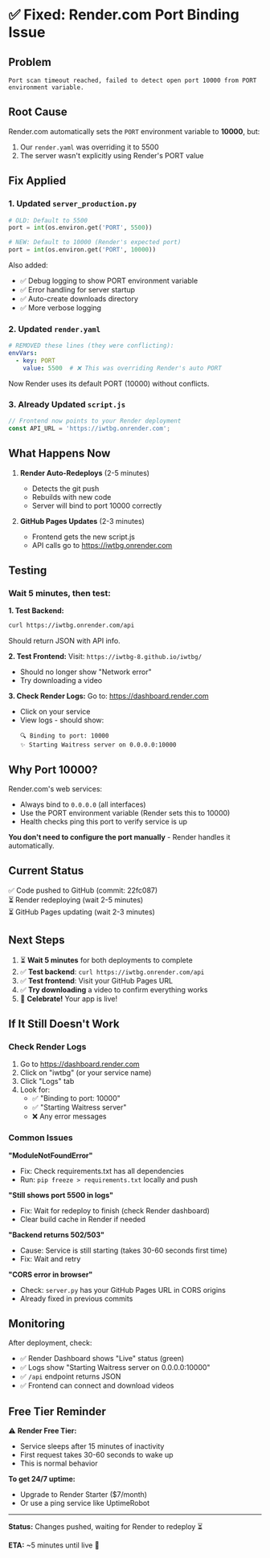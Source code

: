 # ✅ Fixed: Render.com Port Binding Issue

## Problem
```
Port scan timeout reached, failed to detect open port 10000 from PORT environment variable.
```

## Root Cause
Render.com automatically sets the `PORT` environment variable to **10000**, but:
1. Our `render.yaml` was overriding it to 5500
2. The server wasn't explicitly using Render's PORT value

## Fix Applied

### 1. Updated `server_production.py`
```python
# OLD: Default to 5500
port = int(os.environ.get('PORT', 5500))

# NEW: Default to 10000 (Render's expected port)
port = int(os.environ.get('PORT', 10000))
```

Also added:
- ✅ Debug logging to show PORT environment variable
- ✅ Error handling for server startup
- ✅ Auto-create downloads directory
- ✅ More verbose logging

### 2. Updated `render.yaml`
```yaml
# REMOVED these lines (they were conflicting):
envVars:
  - key: PORT
    value: 5500  # ❌ This was overriding Render's auto PORT
```

Now Render uses its default PORT (10000) without conflicts.

### 3. Already Updated `script.js`
```javascript
// Frontend now points to your Render deployment
const API_URL = 'https://iwtbg.onrender.com';
```

## What Happens Now

1. **Render Auto-Redeploys** (2-5 minutes)
   - Detects the git push
   - Rebuilds with new code
   - Server will bind to port 10000 correctly

2. **GitHub Pages Updates** (2-3 minutes)
   - Frontend gets the new script.js
   - API calls go to https://iwtbg.onrender.com

## Testing

### Wait 5 minutes, then test:

**1. Test Backend:**
```bash
curl https://iwtbg.onrender.com/api
```
Should return JSON with API info.

**2. Test Frontend:**
Visit: `https://iwtbg-8.github.io/iwtbg/`
- Should no longer show "Network error"
- Try downloading a video

**3. Check Render Logs:**
Go to: https://dashboard.render.com
- Click on your service
- View logs - should show:
  ```
  🔍 Binding to port: 10000
  ✨ Starting Waitress server on 0.0.0.0:10000
  ```

## Why Port 10000?

Render.com's web services:
- Always bind to `0.0.0.0` (all interfaces)
- Use the PORT environment variable (Render sets this to 10000)
- Health checks ping this port to verify service is up

**You don't need to configure the port manually** - Render handles it automatically.

## Current Status

✅ Code pushed to GitHub (commit: 22fc087)  
⏳ Render redeploying (wait 2-5 minutes)  
⏳ GitHub Pages updating (wait 2-3 minutes)  

## Next Steps

1. ⏳ **Wait 5 minutes** for both deployments to complete
2. ✅ **Test backend**: `curl https://iwtbg.onrender.com/api`
3. ✅ **Test frontend**: Visit your GitHub Pages URL
4. ✅ **Try downloading** a video to confirm everything works
5. 🎉 **Celebrate!** Your app is live!

## If It Still Doesn't Work

### Check Render Logs
1. Go to https://dashboard.render.com
2. Click on "iwtbg" (or your service name)
3. Click "Logs" tab
4. Look for:
   - ✅ "Binding to port: 10000"
   - ✅ "Starting Waitress server"
   - ❌ Any error messages

### Common Issues

**"ModuleNotFoundError"**
- Fix: Check requirements.txt has all dependencies
- Run: `pip freeze > requirements.txt` locally and push

**"Still shows port 5500 in logs"**
- Fix: Wait for redeploy to finish (check Render dashboard)
- Clear build cache in Render if needed

**"Backend returns 502/503"**
- Cause: Service is still starting (takes 30-60 seconds first time)
- Fix: Wait and retry

**"CORS error in browser"**
- Check: `server.py` has your GitHub Pages URL in CORS origins
- Already fixed in previous commits

## Monitoring

After deployment, check:
- ✅ Render Dashboard shows "Live" status (green)
- ✅ Logs show "Starting Waitress server on 0.0.0.0:10000"
- ✅ `/api` endpoint returns JSON
- ✅ Frontend can connect and download videos

## Free Tier Reminder

⚠️ **Render Free Tier:**
- Service sleeps after 15 minutes of inactivity
- First request takes 30-60 seconds to wake up
- This is normal behavior

**To get 24/7 uptime:**
- Upgrade to Render Starter ($7/month)
- Or use a ping service like UptimeRobot

---

**Status:** Changes pushed, waiting for Render to redeploy ⏳

**ETA:** ~5 minutes until live 🚀
